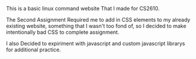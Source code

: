 This is a basic linux command website That I made for CS2610. 

The Second Assignment Required me to add in CSS elements to my already existing website, something that I wasn't too fond of, so I decided to make intentionally bad CSS to complete assignment.

I also Decided to expiriment with javascript and custom javascript librarys for additional practice.
